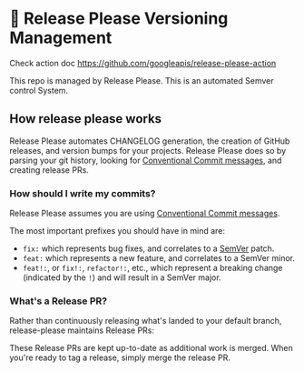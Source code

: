 # 🚀 Release Please Versioning Management

Check action doc https://github.com/googleapis/release-please-action

This repo is managed by Release Please. This is an automated Semver control System.

## How release please works

Release Please automates CHANGELOG generation, the creation of GitHub releases,
and version bumps for your projects. Release Please does so by parsing your
git history, looking for [Conventional Commit messages](https://www.conventionalcommits.org/),
and creating release PRs.

### How should I write my commits?

Release Please assumes you are using [Conventional Commit messages](https://www.conventionalcommits.org/).

The most important prefixes you should have in mind are:

* `fix:` which represents bug fixes, and correlates to a [SemVer](https://semver.org/)
  patch.
* `feat:` which represents a new feature, and correlates to a SemVer minor.
* `feat!:`,  or `fix!:`, `refactor!:`, etc., which represent a breaking change
  (indicated by the `!`) and will result in a SemVer major.

### What's a Release PR?

Rather than continuously releasing what's landed to your default branch,
release-please maintains Release PRs:

These Release PRs are kept up-to-date as additional work is merged. When you're
ready to tag a release, simply merge the release PR.
